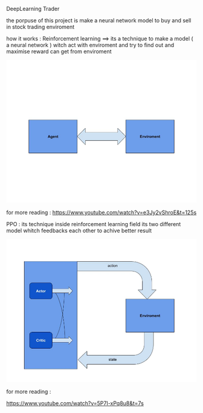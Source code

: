 DeepLearning Trader 

the porpuse of this project is make a neural network model to buy and sell in stock trading enviroment

how it works : 
Reinforcement learning ==> its a technique to make a model ( a neural network ) witch act with enviroment and try to find out and maximise reward can get from enviroment 

![](images/ReinforcementLearning.jpg)

for more reading : 
https://www.youtube.com/watch?v=e3Jy2vShroE&t=125s

PPO : its technique inside reinforcement learning field 
its two different model whitch feedbacks each other to achive better result 

![](images/ACtorCritic.jpg)

for more reading : 

https://www.youtube.com/watch?v=5P7I-xPq8u8&t=7s


